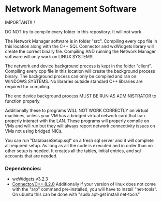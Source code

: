 # Network Management Software

IMPORTANT!! \/

DO NOT try to compile every folder in this repository. It will not work.

The Network Manager software is in folder "src". Compiling every cpp file in this location along with the C++ SQL Connector and wxWidgets library will create the correct binary file. Compiling AND running the Network Manager software will only work on LINUX SYSTEMS. 

The network end device background process is kept in the folder "client". Compiling every cpp file in this location will create the background process binary. The background process can only be compiled and ran on WINDOWS SYSTEMS. No libraries outside standard C++ libraries are required for compiling.

The end device background process MUST BE RUN AS ADMINISTRATOR to function properly.

Additionally these to programs WILL NOT WORK CORRECTLY on virtual machines, unless your VM has a bridged virtual network card that can properly interact with the LAN. These programs will properly compile on VMs and will run but they will always report network connectivity issues on VMs not using bridged NICs. 

You can run "DatabaseSetup.sql" on a fresh sql server and it will complete all required setup. As long as all the code is executed and in order than no other setup is needed. It creates all the tables, initial entries, and sql accounts that are needed. 

### Dependencies:

* [wxWidgets v3.2.3](https://github.com/wxWidgets/wxWidgets)
* [Connector/C++ 8.2.0](https://dev.mysql.com/downloads/connector/cpp/)
Additionally if your version of linux does not come with the "arp" command pre-installed, you will have to install "net-tools". On ubuntu this can be done with "sudo apt-get install net-tools"

